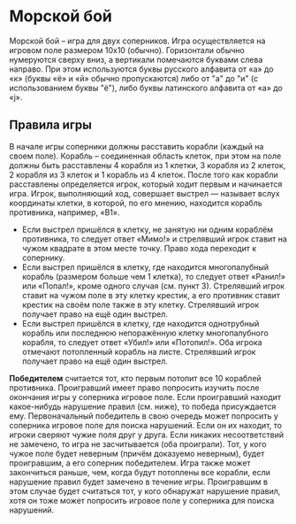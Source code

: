 # Морской бой
Морской бой – игра для двух соперников. Игра осуществляется на игровом поле размером 10х10 (обычно). Горизонтали обычно нумеруются сверху вниз, а вертикали помечаются буквами слева направо. При этом используются буквы русского алфавита от «а» до «к» (буквы «ё» и «й» обычно пропускаются) либо от "а" до "и" (с использованием буквы "ё"), либо буквы латинского алфавита от «a» до «j».

## Правила игры
В начале игры соперники должны расставить корабли (каждый на своем поле). Корабль – соединенная область клеток, при этом на поле должны быть расставлены 4 корабля из 1 клетки, 3 корабля из 2 клеток, 2 корабля из 3 клеток и 1 корабль из 4 клеток. После того как корабли расставлены определяется игрок, который ходит первым и начинается игра. Игрок, выполняющий ход, совершает выстрел — называет вслух координаты клетки, в которой, по его мнению, находится корабль противника, например, «В1».

-	Если выстрел пришёлся в клетку, не занятую ни одним кораблём противника, то следует ответ «Мимо!» и стрелявший игрок ставит на чужом квадрате в этом месте точку. Право хода переходит к сопернику.
-	Если выстрел пришёлся в клетку, где находится многопалубный корабль (размером больше чем 1 клетка), то следует ответ «Ранил!» или «Попал!», кроме одного случая (см. пункт 3). Стрелявший игрок ставит на чужом поле в эту клетку крестик, а его противник ставит крестик на своём поле также в эту клетку. Стрелявший игрок получает право на ещё один выстрел.
-	Если выстрел пришёлся в клетку, где находится однотрубный корабль или последнюю непоражённую клетку многопалубного корабля, то следует ответ «Убил!» или «Потопил!». Оба игрока отмечают потопленный корабль на листе. Стрелявший игрок получает право на ещё один выстрел.

**Победителем** считается тот, кто первым потопит все 10 кораблей противника. Проигравший имеет право попросить изучить после окончания игры у соперника игровое поле. Если проигравший находит какое-нибудь нарушение правил (см. ниже), то победа присуждается ему. Первоначальный победитель в свою очередь может попросить у соперника игровое поле для поиска нарушений. Если он их находит, то игроки сверяют чужие поля друг у друга. Если никаких несоответствий не замечено, то игра не засчитывается (оба проиграли). Тот, у кого чужое поле будет неверным (причём доказуемо неверным), будет проигравшим, а его соперник победителем.
Игра также может закончиться раньше, чем, когда будут потоплены все корабли, если нарушение правил будет замечено в течение игры. Проигравшим в этом случае будет считаться тот, у кого обнаружат нарушение правил, хотя он тоже может попросить игровое поле у соперника для поиска нарушений.
